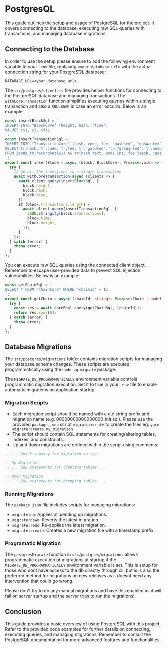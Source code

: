 # PostgresQL

This guide outlines the setup and usage of PostgreSQL for the project. It covers connecting to the database, executing raw SQL queries with transactions, and managing database migrations.

## Connecting to the Database

In order to use the setup please ensure to add the following environment variable to your `.env` file, replacing `<your_database_url>` with the actual connection string for your PostgreSQL database:

```
DATABASE_URL=<your_database_url>
```

The `src/postgres/client.ts` file provides helper functions for connecting to the PostgreSQL database and managing transactions.
The `withCoreTransaction` function simplifies executing queries within a single transaction and also a `ROLLBACK` in case an error occurrs. Below is an example:

```ts
const insertBlockSql = `
INSERT INTO "BlockCore" (height, hash, "time")
VALUES ($1, $2, $3);
`;
const insertTransactionSql = `
INSERT INTO "TransactionCore" (hash, code, fee, "gasUsed", "gasWanted", memo, "time", "blockHeight")
SELECT tr.hash, tr.code, tr.fee, tr."gasUsed", tr."gasWanted", tr.memo, $2, $3
FROM jsonb_to_recordset($1) AS tr(hash text, code int, fee jsonb, "gasUsed" text, "gasWanted" text, memo text);
`;
export const insertBlock = async (block: BlockCore): Promise<void> => {
  try {
    // do all the insertions in a single transaction
    await withCoreTransaction(async (client) => {
      await client.query(insertBlockSql, [
        block.height,
        block.hash,
        block.time,
      ]);
      if (block.transactions.length) {
        await client.query(insertTransactionSql, [
          JSON.stringify(block.transactions),
          block.time,
          block.height,
        ]);
      }
    });
  } catch (error) {
    throw error;
  }
};
```

You can execute raw SQL queries using the connected client object. Remember to escape user-provided data to prevent SQL injection vulnerabilities. Below is an example:

```ts
const getChainSql = `
SELECT * FROM "ChainCore" WHERE "chainId" = $1
`;
export const getChain = async (chainId: string): Promise<Chain | undefined> => {
  try {
    const res = await corePool.query(getChainSql, [chainId]);
    return res.rows[0];
  } catch (error) {
    throw error;
  }
};
```

## Database Migrations

The `src/postgres/migrations` folder contains migration scripts for managing your database schema changes. These scripts are executed programmatically using the `node-pg-migrate` package.

The `MIGRATE_DB_PROGRAMMATICALLY` environment variable controls programmatic migration execution. Set it to true in your `.env` file to enable automatic migrations on application startup.

### Migration Scripts

- Each migration script should be named with a utc string prefix and migration name (e.g. 00000000000000000_init.sql). Please use the provided `package.json` script `migrate:create` to create the files eg: `yarn migrate:create my_migration`
- The script should contain SQL statements for creating/altering tables, indexes, and constraints.
- Up and down migrations are defined within the script using comments:

```sql
-- ... Quick summary for migration on top

-- Up Migration
-- ... SQL statements for creating tables ...

-- Down Migration
-- ... SQL statements for dropping tables ...
```

### Running Migrations

The `package.json` file includes scripts for managing migrations:

- `migrate:up`: Applies all pending up migrations.
- `migrate:down`: Reverts the latest migration.
- `migrate:redo`: Re-applies the latest migration.
- `migrate:create`: Creates a new migration file with a timestamp prefix.

### Programatic Migration

The `postgresMigrate` function in `src/postgres/migrations` allows programmatic execution of migrations at startup if the `MIGRATE_DB_PROGRAMMATICALLY` environment variable is set. This is setup for those who dont have access to the db directly through cli, but is is also the preferred method for migrations on new releases as it doesnt need any intervention that could go wrong.

Please don't try to do any manual migrations and have this enabled as it will fail on server startup and the server tries to run the migrations!

## Conclusion

This guide provides a basic overview of using PostgreSQL with this project. Refer to the provided code examples for further details on connecting, executing queries, and managing migrations. Remember to consult the PostgreSQL documentation for more advanced features and functionalities.
